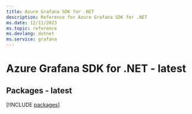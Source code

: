 ```yaml
---
title: Azure Grafana SDK for .NET
description: Reference for Azure Grafana SDK for .NET
ms.date: 12/11/2023
ms.topic: reference
ms.devlang: dotnet
ms.service: grafana
---
```

# Azure Grafana SDK for .NET - latest
## Packages - latest
[!INCLUDE [packages](grafana-index.md)]